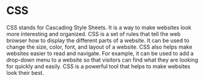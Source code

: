 # CSS

CSS stands for Cascading Style Sheets. It is a way to make websites look more interesting and organized. CSS is a set of rules that tell the web browser how to display the different parts of a website. It can be used to change the size, color, font, and layout of a website. CSS also helps make websites easier to read and navigate. For example, it can be used to add a drop-down menu to a website so that visitors can find what they are looking for quickly and easily. CSS is a powerful tool that helps to make websites look their best.
